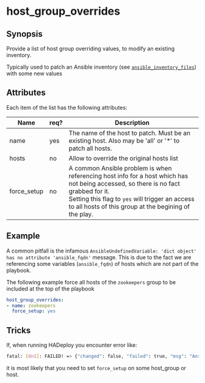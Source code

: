# host_group_overrides

## Synopsis

Provide a list of host group overriding values, to modify an existing inventory.

Typically used to patch an Ansible inventory (see [`ansible_inventory_files`](../ansible_inventory/ansible_inventory_files)) with some new values

## Attributes

Each item of the list has the following attributes:

Name|req?|Description
---|---|---
name|yes|The name of the host to patch. Must be an existing host. Also may be 'all' or '*' to patch all hosts.
hosts|no|Allow to override the original hosts list
force_setup|no|A common Ansible problem is when referencing host info for a host which has not being accessed, so there is no fact grabbed for it.<br>Setting this flag to `yes` will trigger an access to all hosts of this group at the begining of the play.



## Example

A common pitfall is the infamous `AnsibleUndefinedVariable: 'dict object' has no attribute 'ansible_fqdn'` message. 
This is due to the fact we are referencing some variables (`ansible_fqdn`) of hosts which are not part of the playbook.

The following example force all hosts of the `zookeepers` group to be included at the top of the playbook 

```yaml
host_group_overrides:
- name: zookeepers
  force_setup: yes
```


## Tricks

If, when running HADeploy you encounter error like:

```bash
fatal: [dn1]: FAILED! => {"changed": false, "failed": true, "msg": "AnsibleUndefinedVariable: 'dict object' has no attribute 'ansible_fqdn'"}
```

it is most likely that you need to set `force_setup` on some host_group or host.  
